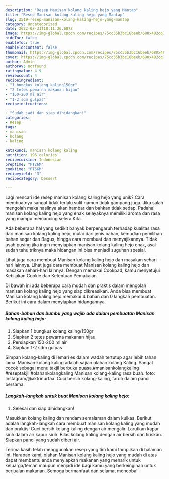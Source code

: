 ```yaml
---
description: "Resep Manisan kolang kaling hejo yang Mantap"
title: "Resep Manisan kolang kaling hejo yang Mantap"
slug: 2519-resep-manisan-kolang-kaling-hejo-yang-mantap
category: Uncategorized
date: 2022-08-31T18:11:26.607Z
image: https://img-global.cpcdn.com/recipes/75cc35b3bc16beeb/680x482cq70/manisan-kolang-kaling-hejo-foto-resep-utama.jpg
hideToc: false
enableToc: true
enableTocContent: false
thumbnail: https://img-global.cpcdn.com/recipes/75cc35b3bc16beeb/680x482cq70/manisan-kolang-kaling-hejo-foto-resep-utama.jpg
cover: https://img-global.cpcdn.com/recipes/75cc35b3bc16beeb/680x482cq70/manisan-kolang-kaling-hejo-foto-resep-utama.jpg
author: Admin
authorAv: notfound
ratingvalue: 4.9
reviewcount: 4
recipeingredient:
- "1 bungkus kolang kaling150gr"
- "2 tetes pewarna makanan hijau"
- "150-200 ml air"
- "1-2 sdm gulpas"
recipeinstructions:

- "Sudah jadi dan siap dihidangkan!"
categories:
- Resep
tags:
- manisan
- kolang
- kaling

katakunci: manisan kolang kaling 
nutrition: 196 calories
recipecuisine: Indonesian
preptime: "PT26M"
cooktime: "PT56M"
recipeyield: "3"
recipecategory: Dessert

---
```





Lagi mencari ide resep manisan kolang kaling hejo yang unik? Cara membuatnya sangat tidak terlalu sulit namun tidak gampang juga. Jika salah mengolah maka hasilnya akan hambar dan bahkan tidak sedap. Padahal manisan kolang kaling hejo yang enak selayaknya memiliki aroma dan rasa yang mampu memancing selera Kita.





Ada beberapa hal yang sedikit banyak berpengaruh terhadap kualitas rasa dari manisan kolang kaling hejo, mulai dari jenis bahan, kemudian pemilihan bahan segar dan Bagus, hingga cara membuat dan menyajikannya. Tidak usah pusing jika ingin menyiapkan manisan kolang kaling hejo enak,      asal sudah tahu triknya maka hidangan ini bisa menjadi suguhan spesial.














Lihat juga cara membuat Manisan kolang kaling hejo dan masakan sehari-hari lainnya. Lihat juga cara membuat Manisan kolang kaling hejo dan masakan sehari-hari lainnya. Dengan memakai Cookpad, kamu menyetujui Kebijakan Cookie dan Ketentuan Pemakaian.






Di bawah ini ada beberapa cara mudah dan praktis dalam mengolah manisan kolang kaling hejo yang siap dikreasikan. Anda bisa membuat Manisan kolang kaling hejo memakai 4 bahan dan 0 langkah pembuatan. Berikut ini cara dalam menyiapkan hidangannya.

<!--inarticleads1-->

##### Bahan-bahan dan bumbu yang wajib ada dalam pembuatan Manisan kolang kaling hejo:

1. Siapkan 1 bungkus kolang kaling/150gr
1. Siapkan 2 tetes pewarna makanan hijau
1. Persiapkan 150-200 ml air
1. Siapkan 1-2 sdm gulpas


Simpan kolang-kaling di lemari es dalam wadah tertutup agar lebih tahan lama. Manisan kolang kaling adalah sajian olahan kolang Kaling. Sangat cocok sebagai menu takjil berbuka puasa.#manisankolangkaling #reseptakjil #olahankolangkaling Manisan kolang-kaling rasa buah. foto: Instagram/@aktrinurfaa. Cuci bersih kolang-kaling, taruh dalam panci bersama. 

<!--inarticleads2-->

##### Langkah-langkah untuk buat Manisan kolang kaling hejo:


1. Selesai dan siap dihidangkan!

Masukkan kolang kaling dan rendam semalaman dalam kulkas. Berikut adalah langkah-langkah cara membuat manisan kolang kaling yang mudah dan praktis: Cuci bersih kolang kaling dengan air mengalir. Larutkan kapur sirih dalam air kapur sirih. Bilas kolang kaling dengan air bersih dan tiriskan. Siapkan panci yang sudah diberi air. 

Terima kasih telah menggunakan resep yang tim kami tampilkan di halaman ini. Harapan kami, olahan Manisan kolang kaling hejo yang mudah di atas dapat membantu anda menyiapkan makanan yang menarik untuk keluarga/teman maupun menjadi ide bagi kamu yang berkeinginan untuk berjualan makanan. Semoga bermanfaat dan selamat mencoba!
